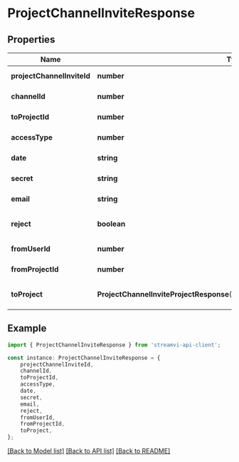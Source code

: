 # ProjectChannelInviteResponse


## Properties

Name | Type | Description | Notes
------------ | ------------- | ------------- | -------------
**projectChannelInviteId** | **number** | Unique id | [default to undefined]
**channelId** | **number** | Channel id | [default to undefined]
**toProjectId** | **number** | Project id (user) | [default to undefined]
**accessType** | **number** | Access type | [default to undefined]
**date** | **string** | Date create | [default to undefined]
**secret** | **string** | Secret key for link | [default to undefined]
**email** | **string** | Email | [default to undefined]
**reject** | **boolean** | If rejected request then true | [default to undefined]
**fromUserId** | **number** | The user who granted access | [default to undefined]
**fromProjectId** | **number** | from_project_id | [default to undefined]
**toProject** | **ProjectChannelInviteProjectResponse**(ProjectChannelInviteProjectResponse.md) | User info | [optional] [default to undefined]

## Example

```typescript
import { ProjectChannelInviteResponse } from 'streamvi-api-client';

const instance: ProjectChannelInviteResponse = {
    projectChannelInviteId,
    channelId,
    toProjectId,
    accessType,
    date,
    secret,
    email,
    reject,
    fromUserId,
    fromProjectId,
    toProject,
};
```

[[Back to Model list]](../README.md#documentation-for-models) [[Back to API list]](../README.md#documentation-for-api-endpoints) [[Back to README]](../README.md)
